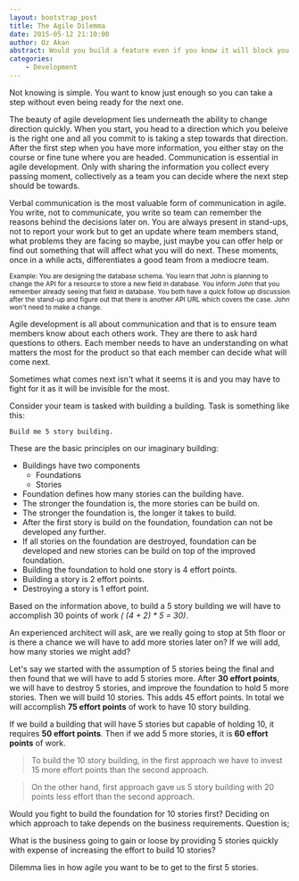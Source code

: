 ```yaml
---
layout: bootstrap_post
title: The Agile Dilemma
date: 2015-05-12 21:10:00
author: Oz Akan
abstract: Would you build a feature even if you know it will block you later on?
categories:
    - Development
---
```


Not knowing is simple. You want to know just enough so you can take a step without even being ready for the next one.

The beauty of agile development lies underneath the ability to change direction quickly. When you start, you head to a direction which you beleive is the right one and all you commit to is taking a step towards that direction. After the first step when you have more information, you either stay on the course or fine tune where you are headed. Communication is essential in agile development. Only with sharing the information you collect every passing moment, collectively as a team you can decide where the next step should be towards. 

Verbal communication is the most valuable form of communication in agile. You write, not to communicate, you write so team can remember the reasons behind the decisions  later on. You are always present in stand-ups, not to report your work but to get an update where team members stand, what problems they are facing so maybe, just maybe you can offer help or find out something that will affect what you will do next. These moments, once in a while acts, differentiates a good team from a mediocre team.

<sub>Example: You are designing the database schema. You learn that John is planning to change the API for a resource to store a new field in database. You inform John that you remember already seeing that field in database. You both have a quick follow up discussion after the stand-up and figure out that there is another API URL which covers the case. John won't need to make a change.</sub>

Agile development is all about communication and that is to ensure team members know about each others work. They are there to ask hard questions to others. Each member needs to have an understanding on what matters the most for the product so that each member can decide what will come next.

Sometimes what comes next isn't what it seems it is and you may have to fight for it as it will be invisible for the most.

Consider your team is tasked with building a building. Task is something like this:

`Build me 5 story building.`

These are the basic principles on our imaginary building:

- Buildings have two components
  - Foundations
  - Stories
- Foundation defines how many stories can the building have.
- The stronger the foundation is, the more stories can be build on.
- The stronger the foundation is, the longer it takes to build.
- After the first story is build on the foundation, foundation can not be developed any further.
- If all stories on the foundation are destroyed, foundation can be developed and new stories can be build on top of the improved foundation.
- Building the foundation to hold one story is 4 effort points.
- Building a story is 2 effort points.
- Destroying a story is 1 effort point.

Based on the information above, to build a 5 story building we will have to accomplish 30 points of work _( (4 + 2) * 5 = 30)_.

An experienced architect will ask, are we really going to stop at 5th floor or is there a chance we will have to add more stories later on? If we will add, how many stories we might add?

Let's say we started with the assumption of 5 stories being the final and then found that we will have to add 5 stories more. After **30 effort points**, we will have to destroy 5 stories, and improve the foundation to hold 5 more stories. Then we will build 10 stories. This adds 45 effort points. In total we will accomplish **75 effort points** of work to have 10 story building.

If we build a building that will have 5 stories but capable of holding 10, it requires **50 effort points**. Then if we add 5 more stories, it is **60 effort points** of work.

   > To build the 10 story building, in the first approach we have to invest 15 more effort points than the second approach.

   > On the other hand, first approach gave us 5 story building with 20 points less effort than the second approach.

Would you fight to build the foundation for 10 stories first? Deciding on which approach to take depends on the business requirements. Question is;

<p class="highlight">What is the business going to gain or loose by providing 5 stories quickly with expense of increasing the effort to build 10 stories?</p>

Dilemma lies in how agile you want to be to get to the first 5 stories.
